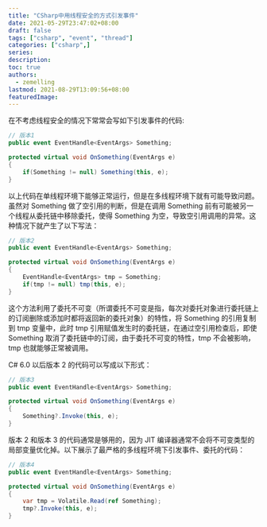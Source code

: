 ```yaml
---
title: "CSharp中用线程安全的方式引发事件"
date: 2021-05-29T23:47:02+08:00
draft: false
tags: ["csharp", "event", "thread"]
categories: ["csharp",]
series:
description:
toc: true
authors:
  - zemelling
lastmod: 2021-08-29T13:09:56+08:00
featuredImage:
---
```


在不考虑线程安全的情况下常常会写如下引发事件的代码:

```c#
// 版本1
public event EventHandle<EventArgs> Something;

protected virtual void OnSomething(EventArgs e)
{
    if(Something != null) Something(this, e);
}
```

以上代码在单线程环境下能够正常运行，但是在多线程环境下就有可能导致问题。虽然对 Something 做了空引用的判断，但是在调用 Something 前有可能被另一个线程从委托链中移除委托，使得 Something 为空，导致空引用调用的异常。这种情况下就产生了以下写法：

```c#
// 版本2
public event EventHandle<EventArgs> Something;

protected virtual void OnSomething(EventArgs e)
{
    EventHandle<EventArgs> tmp = Something;
    if(tmp != null) tmp(this, e);
}
```

这个方法利用了委托不可变（所谓委托不可变是指，每次对委托对象进行委托链上的订阅删除或添加时都将返回新的委托对象）的特性，将 Something 的引用复制到 tmp 变量中，此时 tmp 引用赋值发生时的委托链，在通过空引用检查后，即使 Something 取消了委托链中的订阅，由于委托不可变的特性，tmp 不会被影响，tmp 也就能够正常被调用。

C# 6.0 以后版本 2 的代码可以写成以下形式：

```c#
// 版本3
public event EventHandle<EventArgs> Something;

protected virtual void OnSomething(EventArgs e)
{
    Something?.Invoke(this, e);
}
```

版本 2 和版本 3 的代码通常是够用的，因为 JIT 编译器通常不会将不可变类型的局部变量优化掉。以下展示了最严格的多线程环境下引发事件、委托的代码：

```c#
// 版本4
public event EventHandle<EventArgs> Something;

protected virtual void OnSomething(EventArgs e)
{
    var tmp = Volatile.Read(ref Something);
    tmp?.Invoke(this, e);
}
```